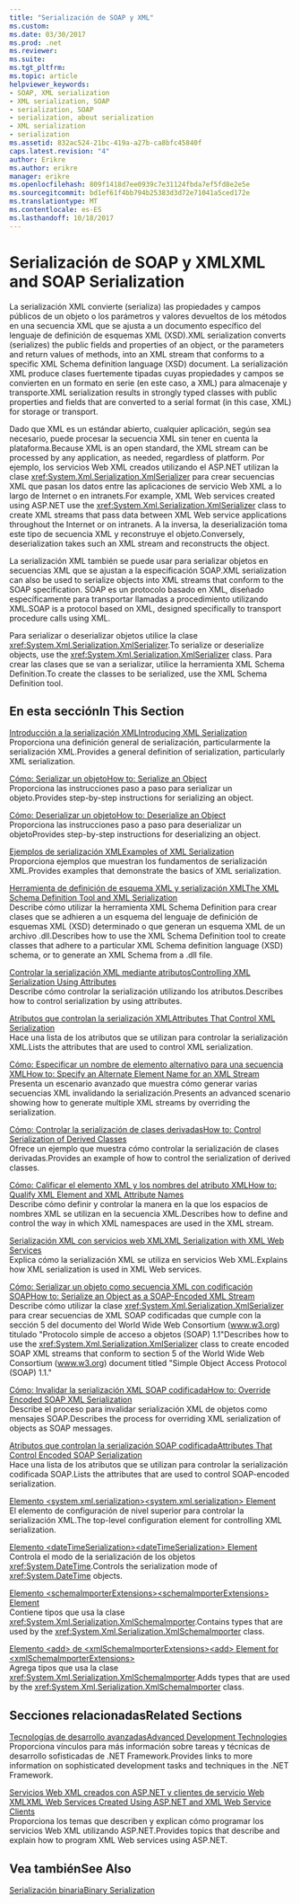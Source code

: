```yaml
---
title: "Serialización de SOAP y XML"
ms.custom: 
ms.date: 03/30/2017
ms.prod: .net
ms.reviewer: 
ms.suite: 
ms.tgt_pltfrm: 
ms.topic: article
helpviewer_keywords:
- SOAP, XML serialization
- XML serialization, SOAP
- serialization, SOAP
- serialization, about serialization
- XML serialization
- serialization
ms.assetid: 832ac524-21bc-419a-a27b-ca8bfc45840f
caps.latest.revision: "4"
author: Erikre
ms.author: erikre
manager: erikre
ms.openlocfilehash: 809f1418d7ee0939c7e31124fbda7ef5fd8e2e5e
ms.sourcegitcommit: bd1ef61f4bb794b25383d3d72e71041a5ced172e
ms.translationtype: MT
ms.contentlocale: es-ES
ms.lasthandoff: 10/18/2017
---
```

# <a name="xml-and-soap-serialization"></a><span data-ttu-id="22190-102">Serialización de SOAP y XML</span><span class="sxs-lookup"><span data-stu-id="22190-102">XML and SOAP Serialization</span></span>
<span data-ttu-id="22190-103">La serialización XML convierte (serializa) las propiedades y campos públicos de un objeto o los parámetros y valores devueltos de los métodos en una secuencia XML que se ajusta a un documento específico del lenguaje de definición de esquemas XML (XSD).</span><span class="sxs-lookup"><span data-stu-id="22190-103">XML serialization converts (serializes) the public fields and properties of an object, or the parameters and return values of methods, into an XML stream that conforms to a specific XML Schema definition language (XSD) document.</span></span> <span data-ttu-id="22190-104">La serialización XML produce clases fuertemente tipadas cuyas propiedades y campos se convierten en un formato en serie (en este caso, a XML) para almacenaje y transporte.</span><span class="sxs-lookup"><span data-stu-id="22190-104">XML serialization results in strongly typed classes with public properties and fields that are converted to a serial format (in this case, XML) for storage or transport.</span></span>  
  
 <span data-ttu-id="22190-105">Dado que XML es un estándar abierto, cualquier aplicación, según sea necesario, puede procesar la secuencia XML sin tener en cuenta la plataforma.</span><span class="sxs-lookup"><span data-stu-id="22190-105">Because XML is an open standard, the XML stream can be processed by any application, as needed, regardless of platform.</span></span> <span data-ttu-id="22190-106">Por ejemplo, los servicios Web XML creados utilizando el ASP.NET utilizan la clase <xref:System.Xml.Serialization.XmlSerializer> para crear secuencias XML que pasan los datos entre las aplicaciones de servicio Web XML a lo largo de Internet o en intranets.</span><span class="sxs-lookup"><span data-stu-id="22190-106">For example, XML Web services created using ASP.NET use the <xref:System.Xml.Serialization.XmlSerializer> class to create XML streams that pass data between XML Web service applications throughout the Internet or on intranets.</span></span> <span data-ttu-id="22190-107">A la inversa, la deserialización toma este tipo de secuencia XML y reconstruye el objeto.</span><span class="sxs-lookup"><span data-stu-id="22190-107">Conversely, deserialization takes such an XML stream and reconstructs the object.</span></span>  
  
 <span data-ttu-id="22190-108">La serialización XML también se puede usar para serializar objetos en secuencias XML que se ajustan a la especificación SOAP.</span><span class="sxs-lookup"><span data-stu-id="22190-108">XML serialization can also be used to serialize objects into XML streams that conform to the SOAP specification.</span></span> <span data-ttu-id="22190-109">SOAP es un protocolo basado en XML, diseñado específicamente para transportar llamadas a procedimiento utilizando XML.</span><span class="sxs-lookup"><span data-stu-id="22190-109">SOAP is a protocol based on XML, designed specifically to transport procedure calls using XML.</span></span>  
  
 <span data-ttu-id="22190-110">Para serializar o deserializar objetos utilice la clase <xref:System.Xml.Serialization.XmlSerializer>.</span><span class="sxs-lookup"><span data-stu-id="22190-110">To serialize or deserialize objects, use the <xref:System.Xml.Serialization.XmlSerializer> class.</span></span> <span data-ttu-id="22190-111">Para crear las clases que se van a serializar, utilice la herramienta XML Schema Definition.</span><span class="sxs-lookup"><span data-stu-id="22190-111">To create the classes to be serialized, use the XML Schema Definition tool.</span></span>  
  
## <a name="in-this-section"></a><span data-ttu-id="22190-112">En esta sección</span><span class="sxs-lookup"><span data-stu-id="22190-112">In This Section</span></span>  
 [<span data-ttu-id="22190-113">Introducción a la serialización XML</span><span class="sxs-lookup"><span data-stu-id="22190-113">Introducing XML Serialization</span></span>](../../../docs/standard/serialization/introducing-xml-serialization.md)  
 <span data-ttu-id="22190-114">Proporciona una definición general de serialización, particularmente la serialización XML.</span><span class="sxs-lookup"><span data-stu-id="22190-114">Provides a general definition of serialization, particularly XML serialization.</span></span>  
  
 [<span data-ttu-id="22190-115">Cómo: Serializar un objeto</span><span class="sxs-lookup"><span data-stu-id="22190-115">How to: Serialize an Object</span></span>](../../../docs/standard/serialization/how-to-serialize-an-object.md)  
 <span data-ttu-id="22190-116">Proporciona las instrucciones paso a paso para serializar un objeto.</span><span class="sxs-lookup"><span data-stu-id="22190-116">Provides step-by-step instructions for serializing an object.</span></span>  
  
 [<span data-ttu-id="22190-117">Cómo: Deserializar un objeto</span><span class="sxs-lookup"><span data-stu-id="22190-117">How to: Deserialize an Object</span></span>](../../../docs/standard/serialization/how-to-deserialize-an-object.md)  
 <span data-ttu-id="22190-118">Proporciona las instrucciones paso a paso para deserializar un objeto</span><span class="sxs-lookup"><span data-stu-id="22190-118">Provides step-by-step instructions for deserializing an object.</span></span>  
  
 [<span data-ttu-id="22190-119">Ejemplos de serialización XML</span><span class="sxs-lookup"><span data-stu-id="22190-119">Examples of XML Serialization</span></span>](../../../docs/standard/serialization/examples-of-xml-serialization.md)  
 <span data-ttu-id="22190-120">Proporciona ejemplos que muestran los fundamentos de serialización XML.</span><span class="sxs-lookup"><span data-stu-id="22190-120">Provides examples that demonstrate the basics of XML serialization.</span></span>  
  
 [<span data-ttu-id="22190-121">Herramienta de definición de esquema XML y serialización XML</span><span class="sxs-lookup"><span data-stu-id="22190-121">The XML Schema Definition Tool and XML Serialization</span></span>](../../../docs/standard/serialization/the-xml-schema-definition-tool-and-xml-serialization.md)  
 <span data-ttu-id="22190-122">Describe cómo utilizar la herramienta XML Schema Definition para crear clases que se adhieren a un esquema del lenguaje de definición de esquemas XML (XSD) determinado o que generan un esquema XML de un archivo .dll.</span><span class="sxs-lookup"><span data-stu-id="22190-122">Describes how to use the XML Schema Definition tool to create classes that adhere to a particular XML Schema definition language (XSD) schema, or to generate an XML Schema from a .dll file.</span></span>  
  
 [<span data-ttu-id="22190-123">Controlar la serialización XML mediante atributos</span><span class="sxs-lookup"><span data-stu-id="22190-123">Controlling XML Serialization Using Attributes</span></span>](../../../docs/standard/serialization/controlling-xml-serialization-using-attributes.md)  
 <span data-ttu-id="22190-124">Describe cómo controlar la serialización utilizando los atributos.</span><span class="sxs-lookup"><span data-stu-id="22190-124">Describes how to control serialization by using attributes.</span></span>  
  
 [<span data-ttu-id="22190-125">Atributos que controlan la serialización XML</span><span class="sxs-lookup"><span data-stu-id="22190-125">Attributes That Control XML Serialization</span></span>](../../../docs/standard/serialization/attributes-that-control-xml-serialization.md)  
 <span data-ttu-id="22190-126">Hace una lista de los atributos que se utilizan para controlar la serialización XML.</span><span class="sxs-lookup"><span data-stu-id="22190-126">Lists the attributes that are used to control XML serialization.</span></span>  
  
 [<span data-ttu-id="22190-127">Cómo: Especificar un nombre de elemento alternativo para una secuencia XML</span><span class="sxs-lookup"><span data-stu-id="22190-127">How to: Specify an Alternate Element Name for an XML Stream</span></span>](../../../docs/standard/serialization/how-to-specify-an-alternate-element-name-for-an-xml-stream.md)  
 <span data-ttu-id="22190-128">Presenta un escenario avanzado que muestra cómo generar varias secuencias XML invalidando la serialización.</span><span class="sxs-lookup"><span data-stu-id="22190-128">Presents an advanced scenario showing how to generate multiple XML streams by overriding the serialization.</span></span>  
  
 [<span data-ttu-id="22190-129">Cómo: Controlar la serialización de clases derivadas</span><span class="sxs-lookup"><span data-stu-id="22190-129">How to: Control Serialization of Derived Classes</span></span>](../../../docs/standard/serialization/how-to-control-serialization-of-derived-classes.md)  
 <span data-ttu-id="22190-130">Ofrece un ejemplo que muestra cómo controlar la serialización de clases derivadas.</span><span class="sxs-lookup"><span data-stu-id="22190-130">Provides an example of how to control the serialization of derived classes.</span></span>  
  
 [<span data-ttu-id="22190-131">Cómo: Calificar el elemento XML y los nombres del atributo XML</span><span class="sxs-lookup"><span data-stu-id="22190-131">How to: Qualify XML Element and XML Attribute Names</span></span>](../../../docs/standard/serialization/how-to-qualify-xml-element-and-xml-attribute-names.md)  
 <span data-ttu-id="22190-132">Describe cómo definir y controlar la manera en la que los espacios de nombres XML se utilizan en la secuencia XML.</span><span class="sxs-lookup"><span data-stu-id="22190-132">Describes how to define and control the way in which XML namespaces are used in the XML stream.</span></span>  
  
 [<span data-ttu-id="22190-133">Serialización XML con servicios web XML</span><span class="sxs-lookup"><span data-stu-id="22190-133">XML Serialization with XML Web Services</span></span>](../../../docs/standard/serialization/xml-serialization-with-xml-web-services.md)  
 <span data-ttu-id="22190-134">Explica cómo la serialización XML se utiliza en servicios Web XML.</span><span class="sxs-lookup"><span data-stu-id="22190-134">Explains how XML serialization is used in XML Web services.</span></span>  
  
 [<span data-ttu-id="22190-135">Cómo: Serializar un objeto como secuencia XML con codificación SOAP</span><span class="sxs-lookup"><span data-stu-id="22190-135">How to: Serialize an Object as a SOAP-Encoded XML Stream</span></span>](../../../docs/standard/serialization/how-to-serialize-an-object-as-a-soap-encoded-xml-stream.md)  
 <span data-ttu-id="22190-136">Describe cómo utilizar la clase <xref:System.Xml.Serialization.XmlSerializer> para crear secuencias de XML SOAP codificadas que cumple con la sección 5 del documento del World Wide Web Consortium (www.w3.org) titulado "Protocolo simple de acceso a objetos (SOAP) 1.1"</span><span class="sxs-lookup"><span data-stu-id="22190-136">Describes how to use the <xref:System.Xml.Serialization.XmlSerializer> class to create encoded SOAP XML streams that conform to section 5 of the World Wide Web Consortium (www.w3.org) document titled "Simple Object Access Protocol (SOAP) 1.1."</span></span>  
  
 [<span data-ttu-id="22190-137">Cómo: Invalidar la serialización XML SOAP codificada</span><span class="sxs-lookup"><span data-stu-id="22190-137">How to: Override Encoded SOAP XML Serialization</span></span>](../../../docs/standard/serialization/how-to-override-encoded-soap-xml-serialization.md)  
 <span data-ttu-id="22190-138">Describe el proceso para invalidar serialización XML de objetos como mensajes SOAP.</span><span class="sxs-lookup"><span data-stu-id="22190-138">Describes the process for overriding XML serialization of objects as SOAP messages.</span></span>  
  
 [<span data-ttu-id="22190-139">Atributos que controlan la serialización SOAP codificada</span><span class="sxs-lookup"><span data-stu-id="22190-139">Attributes That Control Encoded SOAP Serialization</span></span>](../../../docs/standard/serialization/attributes-that-control-encoded-soap-serialization.md)  
 <span data-ttu-id="22190-140">Hace una lista de los atributos que se utilizan para controlar la serialización codificada SOAP.</span><span class="sxs-lookup"><span data-stu-id="22190-140">Lists the attributes that are used to control SOAP-encoded serialization.</span></span>  
  
 [<span data-ttu-id="22190-141">Elemento \<system.xml.serialization></span><span class="sxs-lookup"><span data-stu-id="22190-141">\<system.xml.serialization> Element</span></span>](../../../docs/standard/serialization/system-xml-serialization-element.md)  
 <span data-ttu-id="22190-142">El elemento de configuración de nivel superior para controlar la serialización XML.</span><span class="sxs-lookup"><span data-stu-id="22190-142">The top-level configuration element for controlling XML serialization.</span></span>  
  
 [<span data-ttu-id="22190-143">Elemento \<dateTimeSerialization></span><span class="sxs-lookup"><span data-stu-id="22190-143">\<dateTimeSerialization> Element</span></span>](../../../docs/standard/serialization/datetimeserialization-element.md)  
 <span data-ttu-id="22190-144">Controla el modo de la serialización de los objetos <xref:System.DateTime>.</span><span class="sxs-lookup"><span data-stu-id="22190-144">Controls the serialization mode of <xref:System.DateTime> objects.</span></span>  
  
 [<span data-ttu-id="22190-145">Elemento \<schemaImporterExtensions></span><span class="sxs-lookup"><span data-stu-id="22190-145">\<schemaImporterExtensions> Element</span></span>](../../../docs/standard/serialization/schemaimporterextensions-element.md)  
 <span data-ttu-id="22190-146">Contiene tipos que usa la clase <xref:System.Xml.Serialization.XmlSchemaImporter>.</span><span class="sxs-lookup"><span data-stu-id="22190-146">Contains types that are used by the <xref:System.Xml.Serialization.XmlSchemaImporter> class.</span></span>  
  
 [<span data-ttu-id="22190-147">Elemento \<add> de \<xmlSchemaImporterExtensions></span><span class="sxs-lookup"><span data-stu-id="22190-147">\<add> Element for \<xmlSchemaImporterExtensions></span></span>](../../../docs/standard/serialization/add-element-for-xmlschemaimporterextensions.md)  
 <span data-ttu-id="22190-148">Agrega tipos que usa la clase <xref:System.Xml.Serialization.XmlSchemaImporter>.</span><span class="sxs-lookup"><span data-stu-id="22190-148">Adds types that are used by the <xref:System.Xml.Serialization.XmlSchemaImporter> class.</span></span>  
  
## <a name="related-sections"></a><span data-ttu-id="22190-149">Secciones relacionadas</span><span class="sxs-lookup"><span data-stu-id="22190-149">Related Sections</span></span>  
 [<span data-ttu-id="22190-150">Tecnologías de desarrollo avanzadas</span><span class="sxs-lookup"><span data-stu-id="22190-150">Advanced Development Technologies</span></span>](http://msdn.microsoft.com/en-us/c4a7e341-f0c6-4df4-a74f-223387ac6e4e)  
 <span data-ttu-id="22190-151">Proporciona vínculos para más información sobre tareas y técnicas de desarrollo sofisticadas de .NET Framework.</span><span class="sxs-lookup"><span data-stu-id="22190-151">Provides links to more information on sophisticated development tasks and techniques in the .NET Framework.</span></span>  
  
 [<span data-ttu-id="22190-152">Servicios Web XML creados con ASP.NET y clientes de servicio Web XML</span><span class="sxs-lookup"><span data-stu-id="22190-152">XML Web Services Created Using ASP.NET and XML Web Service Clients</span></span>](http://msdn.microsoft.com/en-us/1e64af78-d705-4384-b08d-591a45f4379c)  
 <span data-ttu-id="22190-153">Proporciona los temas que describen y explican cómo programar los servicios Web XML utilizando ASP.NET.</span><span class="sxs-lookup"><span data-stu-id="22190-153">Provides topics that describe and explain how to program XML Web services using ASP.NET.</span></span>  
  
## <a name="see-also"></a><span data-ttu-id="22190-154">Vea también</span><span class="sxs-lookup"><span data-stu-id="22190-154">See Also</span></span>  
 [<span data-ttu-id="22190-155">Serialización binaria</span><span class="sxs-lookup"><span data-stu-id="22190-155">Binary Serialization</span></span>](../../../docs/standard/serialization/binary-serialization.md)
